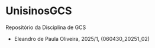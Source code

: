 # UnisinosGCS
Repositório da Disciplina de GCS
- Eleandro de Paula Oliveira, 2025/1, (060430_20251_02)

